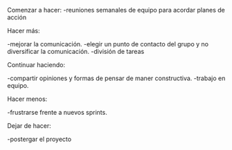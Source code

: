 Comenzar a hacer:
-reuniones semanales de equipo para acordar planes de acción

Hacer más:

-mejorar la comunicación.
-elegir un punto de contacto del grupo y no diversificar la comunicación.
-división de tareas

Continuar haciendo:

-compartir opiniones y formas de pensar de maner constructiva.
-trabajo en equipo.

Hacer menos:

-frustrarse frente a nuevos sprints.

Dejar de hacer:

-postergar el proyecto